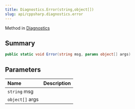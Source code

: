 ```yaml
---
title: Diagnostics.Error(string,object[])
slug: api/cppsharp.diagnostics.error
---
```

Method in [Diagnostics](/api/cppsharp/diagnostics)

## Summary



```csharp
public static void Error(string msg, params object[] args)
```

## Parameters

|Name|Description|
|:---|:---|
|`string` msg||
|`object[]` args||

